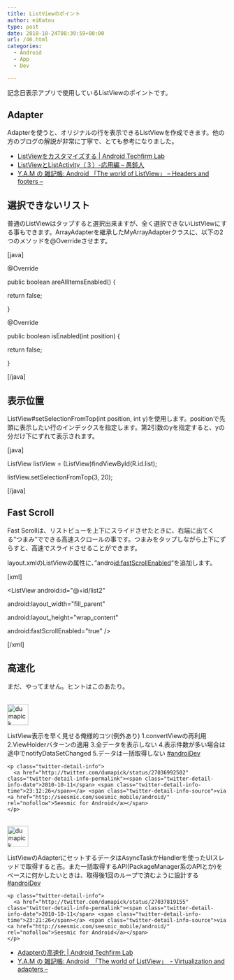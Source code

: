 ```yaml
---
title: ListViewのポイント
author: eiKatou
type: post
date: 2010-10-24T08:39:59+00:00
url: /46.html
categories:
  - Android
  - App
  - Dev

---
```

記念日表示アプリで使用しているListViewのポイントです。

## Adapter

Adapterを使うと、オリジナルの行を表示できるListViewを作成できます。他の方のブログの解説が非常に丁寧で、とても参考になりました。

  * <a href="http://labs.techfirm.co.jp/android/cho/751" target="_blank">ListViewをカスタマイズする | Android Techfirm Lab</a>
  * <a href="http://ichitcltk.hustle.ne.jp/gudon/modules/pico_rd/index.php?content_id=70" target="_blank">ListViewとListActivity（３）-応用編 &#8211; 愚鈍人</a>
  * <a href="http://y-anz-m.blogspot.com/2010/08/android-world-of-listview-headers-and.html" target="_blank">Y.A.M の 雑記帳: Android &#12300;The world of ListView&#12301; &#8211; Headers and footers &#8211;</a>

## 選択できないリスト

普通のListViewはタップすると選択出来ますが、全く選択できないListViewにする事もできます。ArrayAdapterを継承したMyArrayAdapterクラスに、以下の2つのメソッドを@Overrideさせます。
  
[java]
  
@Override
  
public boolean areAllItemsEnabled() {
      
return false;
  
}
  
@Override
  
public boolean isEnabled(int position) {
      
return false;
  
}
  
[/java] 

## 表示位置

ListView#setSelectionFromTop(int position, int y)を使用します。positionで先頭に表示したい行のインデックスを指定します。第2引数のyを指定すると、yの分だけ下にずれて表示されます。
  
[java]
  
ListView listView = (ListView)findViewById(R.id.list);
  
listView.setSelectionFromTop(3, 20);
  
[/java] 

## Fast Scroll

Fast Scrollは、リストビューを上下にスライドさせたときに、右端に出てくる&#8221;つまみ&#8221;でできる高速スクロールの事です。つまみをタップしながら上下にずらすと、高速でスライドさせることができます。

layout.xmlのListViewの属性に、&#8221;andro[id:fastScrollEnabled][1]&#8220;を追加します。
  
[xml]
  
<ListView android:id="@+id/list2"
      
android:layout\_width="fill\_parent"
      
android:layout\_height="wrap\_content"
      
android:fastScrollEnabled="true" />
  
[/xml] 

## 高速化

まだ、やってません。ヒントはこのあたり。

<div class="twitter-detail twitter-detail-left">
  <div class="twitter-detail-user">
    <a class="twitter-user-screen-name" href="http://twitter.com/dumapick"><br /> <img src="http://a0.twimg.com/profile_images/695148648/Owl-48_normal.png" alt="dumapick" height="48" width="48" /><br /> </a>
  </div>
  
  <div class="twitter-detail-tweet">
    <p class="twitter-detail-text">
      ListView表示を早く見せる俺様的コツ(例外あり) 1.convertViewの再利用 2.ViewHolderバターンの適用 3.全データを表示しない 4.表示件数が多い場合は途中でnotifyDataSetChanged 5.データは一括取得しない <a href="http://twitter.com/search?q=%23androiDev" target="_top">#androiDev</a>
    </p>
    
    <p class="twitter-detail-info">
      <a href="http://twitter.com/dumapick/status/27036992502" class="twitter-detail-info-permalink"><span class="twitter-detail-info-date">2010-10-11</span> <span class="twitter-detail-info-time">23:12:26</span></a> <span class="twitter-detail-info-source">via <a href="http://seesmic.com/seesmic_mobile/android/" rel="nofollow">Seesmic for Android</a></span>
    </p>
  </div>
</div>

<div class="twitter-detail twitter-detail-left">
  <div class="twitter-detail-user">
    <a class="twitter-user-screen-name" href="http://twitter.com/dumapick"><br /> <img src="http://a0.twimg.com/profile_images/695148648/Owl-48_normal.png" alt="dumapick" height="48" width="48" /><br /> </a>
  </div>
  
  <div class="twitter-detail-tweet">
    <p class="twitter-detail-text">
      ListViewのAdapterにセットするデータはAsyncTaskかHandlerを使ったUIスレッドで取得すると吉。また一括取得するAPI(PackageManager系のAPIとか)をベースに何かしたいときは、取得後1回のループで済むように設計する <a href="http://twitter.com/search?q=%23androiDev" target="_top">#androiDev</a>
    </p>
    
    <p class="twitter-detail-info">
      <a href="http://twitter.com/dumapick/status/27037819155" class="twitter-detail-info-permalink"><span class="twitter-detail-info-date">2010-10-11</span> <span class="twitter-detail-info-time">23:21:26</span></a> <span class="twitter-detail-info-source">via <a href="http://seesmic.com/seesmic_mobile/android/" rel="nofollow">Seesmic for Android</a></span>
    </p>
  </div>
</div>

  * <a href="http://labs.techfirm.co.jp/android/cho/2161" target="_blank">Adapterの高速化 | Android Techfirm Lab</a>
  * <a href="http://y-anz-m.blogspot.com/2010/08/androidthe-world-of-listview.html" target="_blank">Y.A.M の 雑記帳: Android&#12288;&#12300;The world of ListView&#12301;&#12288;- Virtualization and adapters &#8211;</a>

 [1]: http://d.hatena.ne.jp/fastScrollEnabled/
